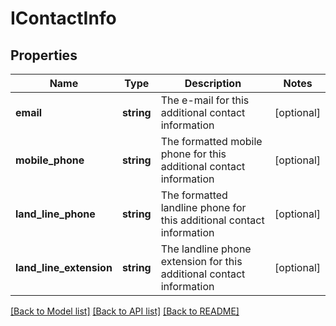# IContactInfo

## Properties
Name | Type | Description | Notes
------------ | ------------- | ------------- | -------------
**email** | **string** | The e-mail for this additional contact information | [optional] 
**mobile_phone** | **string** | The formatted mobile phone for this additional contact information | [optional] 
**land_line_phone** | **string** | The formatted landline phone for this additional contact information | [optional] 
**land_line_extension** | **string** | The landline phone extension for this additional contact information | [optional] 

[[Back to Model list]](../../README.md#documentation-for-models) [[Back to API list]](../../README.md#documentation-for-api-endpoints) [[Back to README]](../../README.md)

